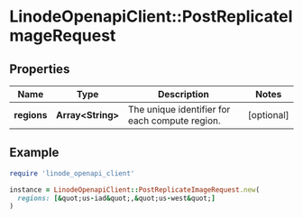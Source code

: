 # LinodeOpenapiClient::PostReplicateImageRequest

## Properties

| Name | Type | Description | Notes |
| ---- | ---- | ----------- | ----- |
| **regions** | **Array&lt;String&gt;** | The unique identifier for each compute region. | [optional] |

## Example

```ruby
require 'linode_openapi_client'

instance = LinodeOpenapiClient::PostReplicateImageRequest.new(
  regions: [&quot;us-iad&quot;,&quot;us-west&quot;]
)
```

